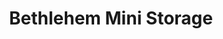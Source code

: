---
title: "Bethlehem Mini Storage"
url: /bethlehem/bethlehem-mini-storage/
shop: storage rental
---